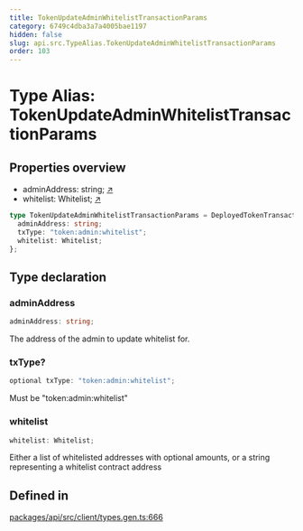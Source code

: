 ```yaml
---
title: TokenUpdateAdminWhitelistTransactionParams
category: 6749c4dba3a7a4005bae1197
hidden: false
slug: api.src.TypeAlias.TokenUpdateAdminWhitelistTransactionParams
order: 103
---
```


# Type Alias: TokenUpdateAdminWhitelistTransactionParams

## Properties overview

- adminAddress:  string; [↗](#adminaddress)
- whitelist:  Whitelist; [↗](#whitelist)

```ts
type TokenUpdateAdminWhitelistTransactionParams = DeployedTokenTransactionBaseParams & {
  adminAddress: string;
  txType: "token:admin:whitelist";
  whitelist: Whitelist;
};
```

## Type declaration

### adminAddress

```ts
adminAddress: string;
```

The address of the admin to update whitelist for.

### txType?

```ts
optional txType: "token:admin:whitelist";
```

Must be "token:admin:whitelist"

### whitelist

```ts
whitelist: Whitelist;
```

Either a list of whitelisted addresses with optional amounts, or a string representing a whitelist contract address

## Defined in

[packages/api/src/client/types.gen.ts:666](https://github.com/zkcloudworker/minatokens-lib/blob/main/packages/api/src/client/types.gen.ts#L666)
